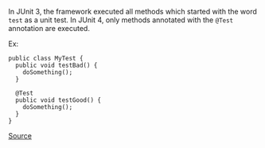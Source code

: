 In JUnit 3, the framework executed all methods which started with the word `test` as a unit test. In JUnit 4, only methods annotated with the `@Test` annotation are executed.

Ex:

```
public class MyTest {
  public void testBad() {
    doSomething();
  }

  @Test
  public void testGood() {
    doSomething();
  }
}
```

[Source](https://pmd.github.io/pmd-5.3.3/pmd-java/rules/java/migrating.html#JUnit4TestShouldUseTestAnnotation)
